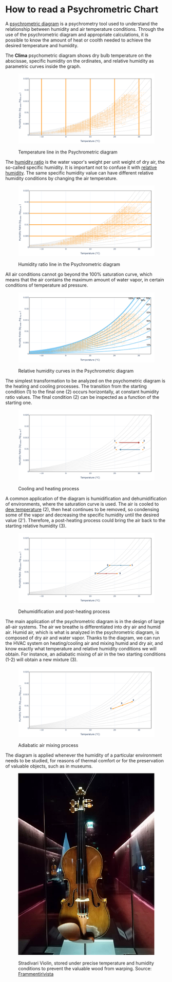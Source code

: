 # How to read a Psychrometric Chart

A [psychrometric diagram](https://en.wikipedia.org/wiki/Psychrometrics) is a psychrometry tool used to understand the relationship between humidity and air temperature conditions. Through the use of the psychrometric diagram and appropriate calculations, it is possible to know the amount of heat or coolth needed to achieve the desired temperature and humidity.

The **Clima** psychometric diagram shows dry bulb temperature on the abscissae, specific humidity on the ordinates, and relative humidity as parametric curves inside the graph.

<figure><img src="../../../.gitbook/assets/T on Psycho (1).png" alt=""><figcaption><p>Temperature line in the Psychrometric diagram</p></figcaption></figure>

The [humidity ratio](https://en.wikipedia.org/wiki/Humidity) is the water vapor's weight per unit weight of dry air, the so-called specific humidity. It is important not to confuse it with [relative humidity](../temperature-and-humidity/relative-humidity-explained.md). The same specific humidity value can have different relative humidity conditions by changing the air temperature.

<figure><img src="../../../.gitbook/assets/H ratio on Psycho.png" alt=""><figcaption><p>Humidity ratio line in the Psychrometric diagram</p></figcaption></figure>

All air conditions cannot go beyond the 100% saturation curve, which means that the air contains the maximum amount of water vapor, in certain conditions of temperature ad pressure.

<figure><img src="../../../.gitbook/assets/Relative humidity on Psycho.png" alt=""><figcaption><p>Relative humidity curves in the Psychrometric diagram</p></figcaption></figure>

The simplest transformation to be analyzed on the psychometric diagram is the heating and cooling processes. The transition from the starting condition (1) to the final one (2) occurs horizontally, at constant humidity ratio values. The final condition (2) can be inspected as a function of the starting one.

<figure><img src="../../../.gitbook/assets/heating cooling (1).png" alt=""><figcaption><p>Cooling and heating process</p></figcaption></figure>

A common application of the diagram is humidification and dehumidification of environments, where the saturation curve is used. The air is cooled to [dew temperature](https://en.wikipedia.org/wiki/Dew\_point) (2), then heat continues to be removed, so condensing some of the vapor and decreasing the specific humidity until the desired value (2'). Therefore, a post-heating process could bring the air back to the starting relative humidity (3).

<figure><img src="../../../.gitbook/assets/Deumidification.png" alt=""><figcaption><p>Dehumidification and post-heating process</p></figcaption></figure>

The main application of the psychrometric diagram is in the design of large all-air systems. The air we breathe is differentiated into dry air and humid air. Humid air, which is what is analyzed in the psychrometric diagram, is composed of dry air and water vapor. Thanks to the diagram, we can run the HVAC system on heating/cooling air and mixing humid and dry air, and know exactly what temperature and relative humidity conditions we will obtain. For instance, an adiabatic mixing of air in the two starting conditions (1-2) will obtain a new mixture (3).

<figure><img src="../../../.gitbook/assets/air mixing (1).png" alt=""><figcaption><p>Adiabatic air mixing process</p></figcaption></figure>

The diagram is applied whenever the humidity of a particular environment needs to be studied, for reasons of thermal comfort or for the preservation of valuable objects, such as in museums.

<figure><img src="../../../.gitbook/assets/675px-Violino_Clisbee.jpg.webp" alt=""><figcaption><p>Stradivari Violin, stored under precise temperature and humidity conditions to prevent the valuable wood from warping.      Source: <a href="https://www.frammentirivista.it/il-clisbee-il-prezioso-violino-di-stradivari/">Frammentirivista</a></p></figcaption></figure>
